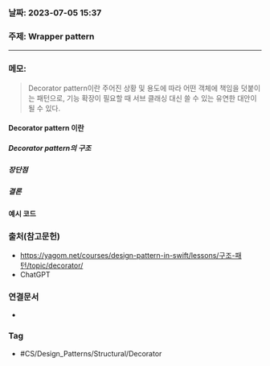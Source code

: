 ### 날짜: 2023-07-05 15:37

### 주제: Wrapper pattern
---
### 메모: 
> Decorator pattern이란 주어진 상황 및 용도에 따라 어떤 객체에 책임을 덧붙이는 패턴으로, 기능 확장이 필요할 때 서브 클래싱 대신 쓸 수 있는 유연한 대안이 될 수 있다.
#### Decorator pattern 이란 
##### Decorator pattern의 구조 
##### 장단점
##### 결론
#### 예시 코드 

### 출처(참고문헌) 
- https://yagom.net/courses/design-pattern-in-swift/lessons/구조-패턴/topic/decorator/
- ChatGPT

### 연결문서 
- 

### Tag
- #CS/Design_Patterns/Structural/Decorator 